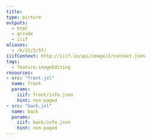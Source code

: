 ```yaml
---
title:
type: picture
outputs:
  - html
  - qrcode
  - iiif
aliases:
  - /k/22/2/5f/
iiifContext: http://iiif.io/api/image/2/context.json
tags:
  - feature:imageEditing
resources:
- src: "front.jxl"
  name: front
  params:
    iiif: front/info.json
    hint: non-paged
- src: "back.jxl"
  name: back
  params:
    iiif: back/info.json
    hint: non-paged
---
```

